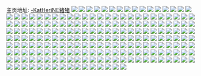 主页地址: [-KatHeriNE猪猪](https://weibo.com/u/5823225345) 
![](https://wx4.sinaimg.cn/mw2000/006m5EVrly1h9o8nuohn2j313t0i3ajc.jpg) 
![](https://wx4.sinaimg.cn/mw2000/006m5EVrly1h9lzx1avr8j30wi1diam1.jpg) 
![](https://wx4.sinaimg.cn/mw2000/006m5EVrly1h9lzx0l2p7j31sc2dsx6p.jpg) 
![](https://wx4.sinaimg.cn/mw2000/006m5EVrly1h9g7ow8exyj30u01hcwql.jpg) 
![](https://wx4.sinaimg.cn/mw2000/006m5EVrly1h98bfg2bsmj32532p6e81.jpg) 
![](https://wx4.sinaimg.cn/mw2000/006m5EVrly1h8ong08gq9j30tt0k1n0b.jpg) 
![](https://wx4.sinaimg.cn/mw2000/006m5EVrly1h8kz6rb0jij32c0340qv5.jpg) 
![](https://wx4.sinaimg.cn/mw2000/006m5EVrly1h8kz6rvphaj32c0340tyu.jpg) 
![](https://wx4.sinaimg.cn/mw2000/006m5EVrly1h85mdgivuuj30n00tmjt1.jpg) 
![](https://wx4.sinaimg.cn/mw2000/006m5EVrly1h82cu5lc3cj30dw0dwaaa.jpg) 
![](https://wx4.sinaimg.cn/mw2000/006m5EVrly1h8194emis6j30u01syq97.jpg) 
![](https://wx4.sinaimg.cn/mw2000/006m5EVrly1h8194gu4ccj30u01syag8.jpg) 
![](https://wx4.sinaimg.cn/mw2000/006m5EVrly1h8194iwbgsj30u01sytcu.jpg) 
![](https://wx4.sinaimg.cn/mw2000/006m5EVrly1h7ykg8k56dj30u008mt92.jpg) 
![](https://wx4.sinaimg.cn/mw2000/006m5EVrly1h7iweo42kfj31hc0u0n6n.jpg) 
![](https://wx4.sinaimg.cn/mw2000/006m5EVrly1h7iweog2xcj30tf0pcdip.jpg) 
![](https://wx4.sinaimg.cn/mw2000/006m5EVrly1h7edo31pxhj32c033zwvq.jpg) 
![](https://wx4.sinaimg.cn/mw2000/006m5EVrly1h7edo4n3xpj32c0340qv5.jpg) 
![](https://wx4.sinaimg.cn/mw2000/006m5EVrly1h7byko3xh7j32c0340u0x.jpg) 
![](https://wx4.sinaimg.cn/mw2000/006m5EVrly1h7byl0od1kj32c03407wj.jpg) 
![](https://wx4.sinaimg.cn/mw2000/006m5EVrly1h7bylog48lj32c0340npe.jpg) 
![](https://wx4.sinaimg.cn/mw2000/006m5EVrly1h7bylcq39gj328t2yp47b.jpg) 
![](https://wx4.sinaimg.cn/mw2000/006m5EVrly1h7b1nxi1sej30wi1ycwqe.jpg) 
![](https://wx4.sinaimg.cn/mw2000/006m5EVrly1h7b1noxwq2j313u0mf0yn.jpg) 
![](https://wx4.sinaimg.cn/mw2000/006m5EVrly1h7b2c8a0rgj31260i679t.jpg) 
![](https://wx4.sinaimg.cn/mw2000/006m5EVrly1h77kfndll2j30u03ltqb7.jpg) 
![](https://wx4.sinaimg.cn/mw2000/006m5EVrly1h77kfrk67mj30u01a3dhk.jpg) 
![](https://wx4.sinaimg.cn/mw2000/006m5EVrly1h73cyj3jsoj30u015d75c.jpg) 
![](https://wx4.sinaimg.cn/mw2000/006m5EVrly1h73cyrskxej30u013baav.jpg) 
![](https://wx4.sinaimg.cn/mw2000/006m5EVrly1h71j3je1n6j30u01aijt9.jpg) 
![](https://wx4.sinaimg.cn/mw2000/006m5EVrly1h71j3iuv2hj30u018ijx0.jpg) 
![](https://wx4.sinaimg.cn/mw2000/006m5EVrly1h71drhx40oj30u014046m.jpg) 
![](https://wx4.sinaimg.cn/mw2000/006m5EVrly1h6z23ld4doj31400u0tal.jpg) 
![](https://wx4.sinaimg.cn/mw2000/006m5EVrly1h6wsvkluzij31400u075g.jpg) 
![](https://wx4.sinaimg.cn/mw2000/006m5EVrly1h6wsvxjyohj313u0ttgtc.jpg) 
![](https://wx4.sinaimg.cn/mw2000/006m5EVrly1h6wsvmxefoj30pc1tkdk9.jpg) 
![](https://wx4.sinaimg.cn/mw2000/006m5EVrly1h6sjyahihnj30u01syn1f.jpg) 
![](https://wx4.sinaimg.cn/mw2000/006m5EVrly1h6nq5ihq8aj30u01dnwpv.jpg) 
![](https://wx4.sinaimg.cn/mw2000/006m5EVrly1h6nq5ixhgpj30u015lwgq.jpg) 
![](https://wx4.sinaimg.cn/mw2000/006m5EVrly1h6nq5jbrjdj30u013f0y0.jpg) 
![](https://wx4.sinaimg.cn/mw2000/006m5EVrly1h6nq5jrv78j30u0140ag5.jpg) 
![](https://wx4.sinaimg.cn/mw2000/006m5EVrly1h6j5mty897j32c03404qs.jpg) 
![](https://wx4.sinaimg.cn/mw2000/006m5EVrly1h6bo3t8h2kj30c80c8glk.jpg) 
![](https://wx4.sinaimg.cn/mw2000/006m5EVrly1h6a1dd3yjvj30u00uoaco.jpg) 
![](https://wx4.sinaimg.cn/mw2000/006m5EVrly1h6a1dei2bwj30v30tbabb.jpg) 
![](https://wx4.sinaimg.cn/mw2000/006m5EVrly1h6a1df4yhoj30u01400ur.jpg) 
![](https://wx4.sinaimg.cn/mw2000/006m5EVrly1h6a1daecyvj30u00y20u4.jpg) 
![](https://wx4.sinaimg.cn/mw2000/006m5EVrly1h6a1dg86mxj30u0140wif.jpg) 
![](https://wx4.sinaimg.cn/mw2000/006m5EVrly1h648raxq6wj30mn0u9qbw.jpg) 
![](https://wx4.sinaimg.cn/mw2000/006m5EVrly1h63litu25jj313u0ttqec.jpg) 
![](https://wx4.sinaimg.cn/mw2000/006m5EVrly1h5zargxx6hj30ij0czjum.jpg) 
![](https://wx4.sinaimg.cn/mw2000/006m5EVrly1h5zar6fcn2j30g80uk0tg.jpg) 
![](https://wx4.sinaimg.cn/mw2000/006m5EVrly1h5zar6os8vj30wi1p874j.jpg) 
![](https://wx4.sinaimg.cn/mw2000/006m5EVrly1h5zar6vmehj317f0wiwfs.jpg) 
![](https://wx4.sinaimg.cn/mw2000/006m5EVrly1h5xwzzo0gxj30u01h4dmx.jpg) 
![](https://wx4.sinaimg.cn/mw2000/006m5EVrly1h5vtdeumrlj30wi1yc4fo.jpg) 
![](https://wx4.sinaimg.cn/mw2000/006m5EVrly1h5lntc477kj30u00u0go4.jpg) 
![](https://wx4.sinaimg.cn/mw2000/006m5EVrly1h5kfya78twj32c02ps1kz.jpg) 
![](https://wx4.sinaimg.cn/mw2000/006m5EVrly1h5kfxu8z1mj31no2a1npd.jpg) 
![](https://wx4.sinaimg.cn/mw2000/006m5EVrly1h5kfxvqhy4j31o01o01kx.jpg) 
![](https://wx4.sinaimg.cn/mw2000/006m5EVrly1h5kfxy3z3ij31o02801kx.jpg) 
![](https://wx4.sinaimg.cn/mw2000/006m5EVrly1h5kfymf7l2j31o0280kjl.jpg) 
![](https://wx4.sinaimg.cn/mw2000/006m5EVrly1h5kfyjgfpyj33402a5x6q.jpg) 
![](https://wx4.sinaimg.cn/mw2000/006m5EVrly1h5kfyk62jjj30u01hcjyf.jpg) 
![](https://wx4.sinaimg.cn/mw2000/006m5EVrly1h5e7ns0yqhj31w52y9b29.jpg) 
![](https://wx4.sinaimg.cn/mw2000/006m5EVrly1h5dh21di5ij30u01irwsd.jpg) 
![](https://wx4.sinaimg.cn/mw2000/006m5EVrly1h5dh24q26bj30u01fral0.jpg) 
![](https://wx4.sinaimg.cn/mw2000/006m5EVrly1h5dh33fas1j30u018c47v.jpg) 
![](https://wx4.sinaimg.cn/mw2000/006m5EVrly1h53su2a3fuj33342bcx6p.jpg) 
![](https://wx4.sinaimg.cn/mw2000/006m5EVrly1h53su2ss1oj32bc334e47.jpg) 
![](https://wx4.sinaimg.cn/mw2000/006m5EVrly1h53su340zwj31402eo7d2.jpg) 
![](https://wx4.sinaimg.cn/mw2000/006m5EVrly1h53su4hd39j30wi1yc4qh.jpg) 
![](https://wx4.sinaimg.cn/mw2000/006m5EVrly1h53su5d393j33342bc7wi.jpg) 
![](https://wx4.sinaimg.cn/mw2000/006m5EVrly1h53su1m476j31402eoqd0.jpg) 
![](https://wx4.sinaimg.cn/mw2000/006m5EVrly1h53su8uljtj30wi1ycq6k.jpg) 
![](https://wx4.sinaimg.cn/mw2000/006m5EVrly1h4yfzcr4tmj31ba0zgn03.jpg) 
![](https://wx4.sinaimg.cn/mw2000/006m5EVrly1h4yfzcx5vej30u01hc7fi.jpg) 
![](https://wx4.sinaimg.cn/mw2000/006m5EVrly1h4rmwo22juj31400u0wks.jpg) 
![](https://wx4.sinaimg.cn/mw2000/006m5EVrly1h4rmwp1hvzj31hc0u0jzq.jpg) 
![](https://wx4.sinaimg.cn/mw2000/006m5EVrly1h4lymgkuzhj30qb133wlr.jpg) 
![](https://wx4.sinaimg.cn/mw2000/006m5EVrly1h4id1vtuybj31yc0wihdt.jpg) 
![](https://wx4.sinaimg.cn/mw2000/006m5EVrly1h4id1y5jmsj30wi1ycwns.jpg) 
![](https://wx4.sinaimg.cn/mw2000/006m5EVrly1h4id1qq6gzj30q61akag0.jpg) 
![](https://wx4.sinaimg.cn/mw2000/006m5EVrly1h4fyw1dft7j33402c07wi.jpg) 
![](https://wx4.sinaimg.cn/mw2000/006m5EVrly1h4fz4c1ww9j33k0200kjl.jpg) 
![](https://wx4.sinaimg.cn/mw2000/006m5EVrly1h4en230673j30qo0yymzp.jpg) 
![](https://wx4.sinaimg.cn/mw2000/006m5EVrly1h4en2hx2q2j31hc0u0jxg.jpg) 
![](https://wx4.sinaimg.cn/mw2000/006m5EVrly1h4en2xodhkj30u0140djb.jpg) 
![](https://wx4.sinaimg.cn/mw2000/006m5EVrly1h4en3g0chpj30qo0cpjrs.jpg) 
![](https://wx4.sinaimg.cn/mw2000/006m5EVrly1h4emwa3s0mj30me0kmwgi.jpg) 
![](https://wx4.sinaimg.cn/mw2000/006m5EVrly1h4en41iwhjj30pb1du0we.jpg) 
![](https://wx4.sinaimg.cn/mw2000/006m5EVrly1h469jxk85fj30u01sbafb.jpg) 
![](https://wx4.sinaimg.cn/mw2000/006m5EVrly1h469iub5snj30qo0d875w.jpg) 
![](https://wx4.sinaimg.cn/mw2000/006m5EVrly1h469iuyntvj30p41d8mzt.jpg) 
![](https://wx4.sinaimg.cn/mw2000/006m5EVrly1h469ivcs58j30u00u0dhe.jpg) 
![](https://wx4.sinaimg.cn/mw2000/006m5EVrly1h469ivvq1qj30u0140n16.jpg) 
![](https://wx4.sinaimg.cn/mw2000/006m5EVrly1h469iwapehj30u00u00t7.jpg) 
![](https://wx4.sinaimg.cn/mw2000/006m5EVrly1h469iwv9dcj30u00u0tcw.jpg) 
![](https://wx4.sinaimg.cn/mw2000/006m5EVrly1h469jy04iuj30u011ogny.jpg) 
![](https://wx4.sinaimg.cn/mw2000/006m5EVrly1h469jyfgstj30u00u0dkd.jpg) 
![](https://wx4.sinaimg.cn/mw2000/006m5EVrly1h435vz6pzuj30hs0hgtac.jpg) 
![](https://wx4.sinaimg.cn/mw2000/006m5EVrly1h40scyxekej31m12nkhdu.jpg) 
![](https://wx4.sinaimg.cn/mw2000/006m5EVrly1h40sd1a5nej32c0340b2a.jpg) 
![](https://wx4.sinaimg.cn/mw2000/006m5EVrly1h40sd27qukj32c0340u0x.jpg) 
![](https://wx4.sinaimg.cn/mw2000/006m5EVrly1h40sd36nddj32c03404qq.jpg) 
![](https://wx4.sinaimg.cn/mw2000/006m5EVrly1h40sd02ixaj31pc2ol1ky.jpg) 
![](https://wx4.sinaimg.cn/mw2000/006m5EVrly1h40sd49hnuj32c0340e82.jpg) 
![](https://wx4.sinaimg.cn/mw2000/006m5EVrly1h40sd5kpjej32c0340hdv.jpg) 
![](https://wx4.sinaimg.cn/mw2000/006m5EVrly1h40sd6xkysj32c0340kjn.jpg) 
![](https://wx4.sinaimg.cn/mw2000/006m5EVrly1h40sd7y2slj33402c0hdu.jpg) 
![](https://wx4.sinaimg.cn/mw2000/006m5EVrly1h3sxyyyszaj316n35rb29.jpg) 
![](https://wx4.sinaimg.cn/mw2000/006m5EVrly1h3sxz2mukdj32c0346e83.jpg) 
![](https://wx4.sinaimg.cn/mw2000/006m5EVrly1h3sxzcsdpjj32c0340qv6.jpg) 
![](https://wx4.sinaimg.cn/mw2000/006m5EVrly1h3sxz5gzuvj31a835r7wi.jpg) 
![](https://wx4.sinaimg.cn/mw2000/006m5EVrly1h3sxz752x0j30sf35qhdt.jpg) 
![](https://wx4.sinaimg.cn/mw2000/006m5EVrly1h3sxz91c37j316n35ru0x.jpg) 
![](https://wx4.sinaimg.cn/mw2000/006m5EVrly1h3nsfr6sxhj325s1mchdt.jpg) 
![](https://wx4.sinaimg.cn/mw2000/006m5EVrly1h3nsfrvf92j31mc1mctx6.jpg) 
![](https://wx4.sinaimg.cn/mw2000/006m5EVrly1h3nsfs3es9j30u00u0adl.jpg) 
![](https://wx4.sinaimg.cn/mw2000/006m5EVrly1h3nsfsbt5yj311a11an0x.jpg) 
![](https://wx4.sinaimg.cn/mw2000/006m5EVrly1h3gtgimg0nj30wb35rq8s.jpg) 
![](https://wx4.sinaimg.cn/mw2000/006m5EVrly1h3cqirls3cj32c03407wh.jpg) 
![](https://wx4.sinaimg.cn/mw2000/006m5EVrly1h3cqitx1faj32c03401kz.jpg) 
![](https://wx4.sinaimg.cn/mw2000/006m5EVrly1h3cqivddp8j32c02p5b2a.jpg) 
![](https://wx4.sinaimg.cn/mw2000/006m5EVrly1h3cqixbapcj320433zqv6.jpg) 
![](https://wx4.sinaimg.cn/mw2000/006m5EVrly1h3cqizlo12j31ta340npd.jpg) 
![](https://wx4.sinaimg.cn/mw2000/006m5EVrly1h3cqiym6tgj31vk33z4qq.jpg) 
![](https://wx4.sinaimg.cn/mw2000/006m5EVrly1h38o870a0mj30qo160acb.jpg) 
![](https://wx4.sinaimg.cn/mw2000/006m5EVrly1h34b3hfsvcj30qo0aj3zf.jpg) 
![](https://wx4.sinaimg.cn/mw2000/006m5EVrly1h34b4yq6v4j30qo0iw0ti.jpg) 
![](https://wx4.sinaimg.cn/mw2000/006m5EVrly1h34b4l5x67j30u00u0n3f.jpg) 
![](https://wx4.sinaimg.cn/mw2000/006m5EVrly1h34b4lhotoj30qo03hq33.jpg) 
![](https://wx4.sinaimg.cn/mw2000/006m5EVrly1h34g1z0z46j30u01c07eq.jpg) 
![](https://wx4.sinaimg.cn/mw2000/006m5EVrly1h34g416ov7j30mi0mitat.jpg) 
![](https://wx4.sinaimg.cn/mw2000/006m5EVrly1h33bfnslwgj30qo0knaca.jpg) 
![](https://wx4.sinaimg.cn/mw2000/006m5EVrly1h2xn56na8cj30u011tgtd.jpg) 
![](https://wx4.sinaimg.cn/mw2000/006m5EVrly1h2xn56xk7yj30u00y4dhw.jpg) 
![](https://wx4.sinaimg.cn/mw2000/006m5EVrly1h2xn58ez73j30u01vjni3.jpg) 
![](https://wx4.sinaimg.cn/mw2000/006m5EVrly1h2xn59838pj30u0140jtg.jpg) 
![](https://wx4.sinaimg.cn/mw2000/006m5EVrly1h2xn5a6mvxj30u00u0wh5.jpg) 
![](https://wx4.sinaimg.cn/mw2000/006m5EVrly1h2xn5am1zsj31hc0u0q7j.jpg) 
![](https://wx4.sinaimg.cn/mw2000/006m5EVrly1h2u1i2vacoj32gw1e01kx.jpg) 
![](https://wx4.sinaimg.cn/mw2000/006m5EVrly1h2u1i1u4mij311i0l4q6u.jpg) 
![](https://wx4.sinaimg.cn/mw2000/006m5EVrly1h2u1i0w6vjj316o0o0n70.jpg) 
![](https://wx4.sinaimg.cn/mw2000/006m5EVrly1h2u1i1m0irj32gw1e01ig.jpg) 
![](https://wx4.sinaimg.cn/mw2000/006m5EVrly1h2u1i20ywbj30u0190gqa.jpg) 
![](https://wx4.sinaimg.cn/mw2000/006m5EVrly1h2u1i27ye0j316o0o0af9.jpg) 
![](https://wx4.sinaimg.cn/mw2000/006m5EVrly1h2plvhylesj30uq0uqts9.jpg) 
![](https://wx4.sinaimg.cn/mw2000/006m5EVrly1h2jj90255hj30u01uoq6d.jpg) 
![](https://wx4.sinaimg.cn/mw2000/006m5EVrly1h2jj96o96nj30qo14o40a.jpg) 
![](https://wx4.sinaimg.cn/mw2000/006m5EVrly1h2io7b1cpqj30u00s23zo.jpg) 
![](https://wx4.sinaimg.cn/mw2000/006m5EVrly1h2io8nfaj1j30qo0xatbb.jpg) 
![](https://wx4.sinaimg.cn/mw2000/006m5EVrly1h2io9hern4j30qn1botcg.jpg) 
![](https://wx4.sinaimg.cn/mw2000/006m5EVrly1h2i41y9lsbj30u0140n0r.jpg) 
![](https://wx4.sinaimg.cn/mw2000/006m5EVrly1h2i41yon8bj30u00u0ac4.jpg) 
![](https://wx4.sinaimg.cn/mw2000/006m5EVrly1h2i420j3hqj31hc0u0thu.jpg) 
![](https://wx4.sinaimg.cn/mw2000/006m5EVrly1h2i42009kqj31hc0u07cp.jpg) 
![](https://wx4.sinaimg.cn/mw2000/006m5EVrly1h2i41z89uej31hc0u0jvi.jpg) 
![](https://wx4.sinaimg.cn/mw2000/006m5EVrly1h2i420yam5j30u0140n1r.jpg) 
![](https://wx4.sinaimg.cn/mw2000/006m5EVrly1h2fltvxpr4j30no1duwgp.jpg) 
![](https://wx4.sinaimg.cn/mw2000/006m5EVrly1h2fltwapicj30qo19tn6g.jpg) 
![](https://wx4.sinaimg.cn/mw2000/006m5EVrly1h2fltwi309j30u014e77p.jpg) 
![](https://wx4.sinaimg.cn/mw2000/006m5EVrly1h2f67l62syj31z62nlx6p.jpg) 
![](https://wx4.sinaimg.cn/mw2000/006m5EVrly1h2f67nn5ayj333z2bzx6p.jpg) 
![](https://wx4.sinaimg.cn/mw2000/006m5EVrly1h2f67qtv5nj32c0340npe.jpg) 
![](https://wx4.sinaimg.cn/mw2000/006m5EVrly1h2f67ug2tgj333z2bzkjl.jpg) 
![](https://wx4.sinaimg.cn/mw2000/006m5EVrly1h29jrnijnsj30p71duacy.jpg) 
![](https://wx4.sinaimg.cn/mw2000/006m5EVrly1h29jrp9o03j30n01ds761.jpg) 
![](https://wx4.sinaimg.cn/mw2000/006m5EVrly1h29jrp0bswj32du1qc7wh.jpg) 
![](https://wx4.sinaimg.cn/mw2000/006m5EVrly1h29jugf64ej30qo05tjrm.jpg) 
![](https://wx4.sinaimg.cn/mw2000/006m5EVrly1h25umbo66bj30uw0u0gra.jpg) 
![](https://wx4.sinaimg.cn/mw2000/006m5EVrly1h25umevm36j31hc0u0wun.jpg) 
![](https://wx4.sinaimg.cn/mw2000/006m5EVrly1h25umc4hgdj31400u0ail.jpg) 
![](https://wx4.sinaimg.cn/mw2000/006m5EVrly1h25umciq51j31400u0jzn.jpg) 
![](https://wx4.sinaimg.cn/mw2000/006m5EVrly1h25ume1yczj31400u07f9.jpg) 
![](https://wx4.sinaimg.cn/mw2000/006m5EVrly1h25umd2sjzj31400u0tjv.jpg) 
![](https://wx4.sinaimg.cn/mw2000/006m5EVrly1h25umdivizj30u0140q7y.jpg) 
![](https://wx4.sinaimg.cn/mw2000/006m5EVrly1h25umfdpn9j31hc0u07iw.jpg) 
![](https://wx4.sinaimg.cn/mw2000/006m5EVrly1h25umb6tuaj30u015jjxw.jpg) 
![](https://wx4.sinaimg.cn/mw2000/006m5EVrly1h233an9puaj31cr35s1kx.jpg) 
![](https://wx4.sinaimg.cn/mw2000/006m5EVrly1h233anmkg6j30u01hcdkl.jpg) 
![](https://wx4.sinaimg.cn/mw2000/006m5EVrly1h233apkpk0j32gw1e0e4a.jpg) 
![](https://wx4.sinaimg.cn/mw2000/006m5EVrly1h233arai62j30u0140gus.jpg) 
![](https://wx4.sinaimg.cn/mw2000/006m5EVrly1h233aoz8i8j30zg0zgwkd.jpg) 
![](https://wx4.sinaimg.cn/mw2000/006m5EVrly1h233aptowlj30xe0p211z.jpg) 
![](https://wx4.sinaimg.cn/mw2000/006m5EVrly1h233aoq17yj32gw1e04qp.jpg) 
![](https://wx4.sinaimg.cn/mw2000/006m5EVrly1h233answ8pj30u00u0411.jpg) 
![](https://wx4.sinaimg.cn/mw2000/006m5EVrly1h233aqp728j32io1f04qp.jpg) 
![](https://wx4.sinaimg.cn/mw2000/006m5EVrly1h233ar0fw5j30ok05kq3x.jpg) 
![](https://wx4.sinaimg.cn/mw2000/006m5EVrly1h1xqoag6rij30u0190jvf.jpg) 
![](https://wx4.sinaimg.cn/mw2000/006m5EVrly1h1xqnbbet5j30u00atta6.jpg) 
![](https://wx4.sinaimg.cn/mw2000/006m5EVrly1h1xqnrarqvj30qo1dtacz.jpg) 
![](https://wx4.sinaimg.cn/mw2000/006m5EVrly1h1xqp1ry07j30u00z4769.jpg) 
![](https://wx4.sinaimg.cn/mw2000/006m5EVrly1h1xqmydf0ej30qo0m0mzb.jpg) 
![](https://wx4.sinaimg.cn/mw2000/006m5EVrly1h1xqm9kibij30qo13amz4.jpg) 
![](https://wx4.sinaimg.cn/mw2000/006m5EVrly1h1aofecjcfj31f01f0nh6.jpg) 
![](https://wx4.sinaimg.cn/mw2000/006m5EVrly1h1aoff50uzj31mc1mch1o.jpg) 
![](https://wx4.sinaimg.cn/mw2000/006m5EVrly1h1aoffh22hj31920u2791.jpg) 
![](https://wx4.sinaimg.cn/mw2000/006m5EVrly1h1aoffw63cj31920u2wjz.jpg) 
![](https://wx4.sinaimg.cn/mw2000/006m5EVrly1h1aomvkoodj30u0140k03.jpg) 
![](https://wx4.sinaimg.cn/mw2000/006m5EVrly1h1aofgohmij30u00u0jyn.jpg) 
![](https://wx4.sinaimg.cn/mw2000/006m5EVrly1h1aoflisanj30du0dhaae.jpg) 
![](https://wx4.sinaimg.cn/mw2000/006m5EVrly1h1aoub15nqj31mc25sazz.jpg) 
![](https://wx4.sinaimg.cn/mw2000/006m5EVrly1h1aoubil2wj30u00u0764.jpg) 
![](https://wx4.sinaimg.cn/mw2000/006m5EVrly1h0x0muqig4j30u02i048a.jpg) 
![](https://wx4.sinaimg.cn/mw2000/006m5EVrly1h0x0mtxt6mj30u02re44n.jpg) 
![](https://wx4.sinaimg.cn/mw2000/006m5EVrly1h0x0ooyu4gj307q1duac2.jpg) 
